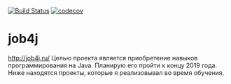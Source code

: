 [![Build Status](https://travis-ci.org/pavelchupin9416/job4j.svg?branch=master)](https://travis-ci.org/pavelchupin9416/job4j)
[![codecov](https://codecov.io/gh/pavelchupin9416/job4j/branch/master/graph/badge.svg)](https://codecov.io/gh/pavelchupin9416/job4j)
# job4j
http://job4j.ru/
Целью проекта является приобретение навыков программирования на Java. Планирую его пройти к концу 2019 года.
Ниже находятся проекты, которые я реализовывал во время обучения.
